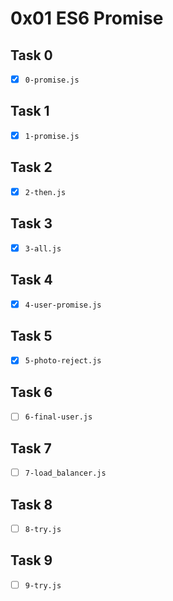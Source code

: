 # 0x01 ES6 Promise

## Task 0

- [x] `0-promise.js`

## Task 1

- [x] `1-promise.js`

## Task 2

- [x] `2-then.js`

## Task 3

- [x] `3-all.js`

## Task 4

- [x] `4-user-promise.js`

## Task 5

- [x] `5-photo-reject.js`

## Task 6

- [ ] `6-final-user.js`

## Task 7

- [ ] `7-load_balancer.js`

## Task 8

- [ ] `8-try.js`

## Task 9

- [ ] `9-try.js`
